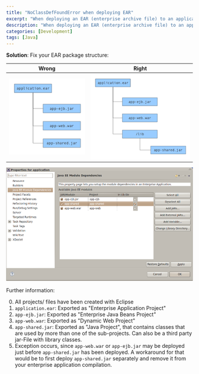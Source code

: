 ```yaml
---
title: "NoClassDefFoundError when deploying EAR"
excerpt: "When deploying an EAR (enterprise archive file) to an application server like JBOSS, java.lang.NoClassDefFoundError is thrown."
description: "When deploying an EAR (enterprise archive file) to an application server like JBOSS, java.lang.NoClassDefFoundError is thrown."
categories: [Development]
tags: [Java]
---
```



**Solution**: Fix your EAR package structure:

Wrong             |  Right
:-------------------------:|:-------------------------:
![Wrong](/images/ear-package-structure.png)  |  ![Right](/images/ear-package-structure.21.png)

![Eclipse project setup](/images/javaee.module.dependencies.png)

Further information:

0. All projects/ files have been created with Eclipse
0. `application.ear`: Exported as "Enterprise Application Project"
0. `app-ejb.jar`: Exported as "Enterprise Java Beans Project"
0. `app-web.war`: Exported as "Dynamic Web Project"
0. `app-shared.jar`: Exported as "Java Project", that contains classes that are used by more than one of the sub-projects. Can also be a third party jar-File with library classes.
0. Exception occurs, since `app-web.war` or `app-ejb.jar` may be deployed just before `app-shared.jar` has been deployed. A workaround for that would be to first deploy `app-shared.jar` separately and remove it from your enterprise application compilation.